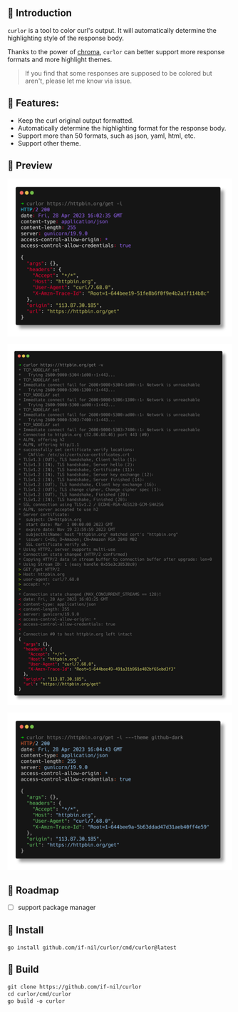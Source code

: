 
## 📖 Introduction

`curlor` is a tool to color curl's output. It will automatically determine the highlighting style of the response body. 

Thanks to the power of [chroma](https://github.com/alecthomas/chroma), `curlor` can better support more response formats and more highlight themes. 

> If you find that some responses are supposed to be colored but aren't, please let me know via issue.

## 🚀 Features:

- Keep the curl original output formatted.
- Automatically determine the highlighting format for the response body.
- Support more than 50 formats, such as json, yaml, html, etc.
- Support other theme.

## 🎊 Preview

![img.png](doc/usual.png)

![img.png](doc/verbose.png)

![img.png](doc/other_theme.png)

## 📌 Roadmap

- [ ] support package manager

## 🧰 Install

``` shell
go install github.com/if-nil/curlor/cmd/curlor@latest
```

## 🔨️ Build

``` shell
git clone https://github.com/if-nil/curlor
cd curlor/cmd/curlor
go build -o curlor
```